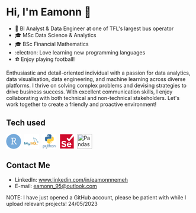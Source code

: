 # Hi, I'm Eamonn 👋

 - 🚌 BI Analyst & Data Engineer at one of TFL's largest bus operator
 - 🎓 MSc Data Science & Analytics
 - 🎓 BSc Financial Mathematics
 - :electron: Love learning new programming languages
 - ⚽ Enjoy playing football!
  
Enthusiastic and detail-oriented individual with a passion for data analytics, data visualisation, data engineering, and machine learning across diverse platforms. I thrive on solving complex problems and devising strategies to drive business success. With excellent communication skills, I enjoy collaborating with both technical and non-technical stakeholders. Let's work together to create a friendly and proactive environment!

## Tech used

<div>
  <img src="https://github.com/devicons/devicon/blob/master/icons/rstudio/rstudio-original.svg" title="R" alt="R" width="40" height="40"/>&nbsp;
  <img src = "https://github.com/devicons/devicon/blob/master/icons/mysql/mysql-original-wordmark.svg" title = "MySQL" width="40" height="40"/>&nbsp;
  <img src="https://github.com/devicons/devicon/blob/master/icons/python/python-original-wordmark.svg" title="Python" alt="Py" width="40" height="40"/>&nbsp;
  <img src = "https://github.com/devicons/devicon/blob/master/icons/selenium/selenium-original.svg" title = "Selenium" width="40" height="40"/>&nbsp;
  <img src="https://cdn.jsdelivr.net/gh/devicons/devicon/icons/pandas/pandas-original-wordmark.svg" title = "Pandas" width="40" height="40"/>&nbsp;
<div>

 ## Contact Me
 - LinkedIn: www.linkedin.com/in/eamonnnemeh
 - E-mail: eamonn_95@outlook.com
 
NOTE: I have just opened a GitHub account, please be patient with while I upload relevant projects! 24/05/2023
